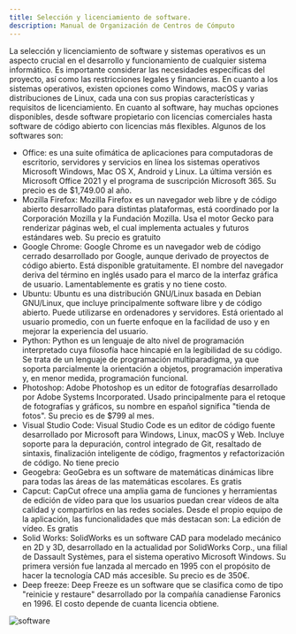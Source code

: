 ```yaml
---
title: Selección y licenciamiento de software.
description: Manual de Organización de Centros de Cómputo
---
```


La selección y licenciamiento de software y sistemas operativos es un aspecto crucial en el desarrollo y funcionamiento de cualquier sistema informático. Es importante considerar las necesidades específicas del proyecto, así como las restricciones legales y financieras.
En cuanto a los sistemas operativos, existen opciones como Windows, macOS y varias distribuciones de Linux, cada una con sus propias características y requisitos de licenciamiento.
En cuanto al software, hay muchas opciones disponibles, desde software propietario con licencias comerciales hasta software de código abierto con licencias más flexibles.
Algunos de los softwares son:
- Office: es una suite ofimática de aplicaciones para computadoras de escritorio, servidores y servicios en línea los sistemas operativos Microsoft Windows, Mac OS X, Android y Linux. La última versión es Microsoft Office 2021 y el programa de suscripción Microsoft 365. Su precio es de $1,749.00 al año.
- Mozilla Firefox: Mozilla Firefox es un navegador web libre y de código abierto desarrollado para distintas plataformas, está coordinado por la Corporación Mozilla y la Fundación Mozilla. Usa el motor Gecko para renderizar páginas web, el cual implementa actuales y futuros estándares web. Su precio es gratuito
- Google Chrome: Google Chrome es un navegador web de código cerrado desarrollado por Google, aunque derivado de proyectos de código abierto. Está disponible gratuitamente. El nombre del navegador deriva del término en inglés usado para el marco de la interfaz gráfica de usuario. Lamentablemente es gratis y no tiene costo.
- Ubuntu: Ubuntu es una distribución GNU/Linux basada en Debian GNU/Linux, que incluye principalmente software libre y de código abierto. Puede utilizarse en ordenadores y servidores. Está orientado al usuario promedio, con un fuerte enfoque en la facilidad de uso y en mejorar la experiencia del usuario. 
- Python: Python es un lenguaje de alto nivel de programación interpretado cuya filosofía hace hincapié en la legibilidad de su código. Se trata de un lenguaje de programación multiparadigma, ya que soporta parcialmente la orientación a objetos, programación imperativa y, en menor medida, programación funcional.
- Photoshop: Adobe Photoshop es un editor de fotografías desarrollado por Adobe Systems Incorporated. Usado principalmente para el retoque de fotografías y gráficos, su nombre en español significa "tienda de fotos".  Su precio es de $799 al mes.
- Visual Studio Code: Visual Studio Code es un editor de código fuente desarrollado por Microsoft para Windows, Linux, macOS y Web. Incluye soporte para la depuración, control integrado de Git, resaltado de sintaxis, finalización inteligente de código, fragmentos y refactorización de código. No tiene precio
- Geogebra: GeoGebra es un software de matemáticas dinámicas libre para todas las áreas de las matemáticas escolares. Es gratis
- Capcut: CapCut ofrece una amplia gama de funciones y herramientas de edición de vídeo para que los usuarios puedan crear vídeos de alta calidad y compartirlos en las redes sociales. Desde el propio equipo de la aplicación, las funcionalidades que más destacan son: La edición de vídeo. Es gratis
- Solid Works: SolidWorks es un software CAD para modelado mecánico en 2D y 3D, desarrollado en la actualidad por SolidWorks Corp., una filial de Dassault Systèmes, para el sistema operativo Microsoft Windows. Su primera versión fue lanzada al mercado en 1995 con el propósito de hacer la tecnología CAD más accesible. Su precio es de 350€.
- Deep freeze: Deep Freeze es un software que se clasifica como de tipo "reinicie y restaure" desarrollado por la compañía canadiense Faronics en 1996. El costo depende de cuanta licencia obtiene.

![software](https://manualcc.eloychavez.dev/software.jpg)